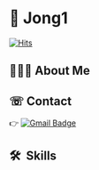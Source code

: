 # 👋 Jong1
[![Hits](https://hits.seeyoufarm.com/api/count/incr/badge.svg?url=https%3A%2F%2Fgithub.com%2Fdonsonioc2010&count_bg=%2379C83D&title_bg=%23555555&icon=&icon_color=%23E7E7E7&title=hits&edge_flat=false)](https://hits.seeyoufarm.com)
## 🧑🏻‍💻 About Me
## ☏ Contact
👉 [![Gmail Badge](https://img.shields.io/badge/-Gmail-d14836?style=round&logo=Gmail&logoColor=white&link=mailto:whddnjs822@gmail.com)](mailto:whddnjs822@gmail.com)
## 🛠  Skills

<!--
**donsonioc2010/donsonioc2010** is a ✨ _special_ ✨ repository because its `README.md` (this file) appears on your GitHub profile.

Here are some ideas to get you started:

- 🔭 I’m currently working on ...
- 🌱 I’m currently learning ...
- 👯 I’m looking to collaborate on ...
- 🤔 I’m looking for help with ...
- 💬 Ask me about ...
- 📫 How to reach me: ...
- 😄 Pronouns: ...
- ⚡ Fun fact: ...
-->

